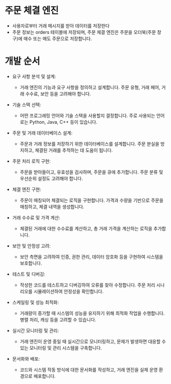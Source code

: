# 주문 체결 엔진
- 사용자로부터 거래 메시지를 받아 데이터를 저장한다
- 주문 정보는 orders 테이블에 저장되며, 주문 체결 엔진은 주문을 오더북(주문 창구)에 매수 또는 매도 주문으로 저장합니다.

# 개발 순서
- 요구 사항 분석 및 설계:
  - 거래 엔진의 기능과 요구 사항을 정의하고 설계합니다. 주문 유형, 거래 페어, 거래 수수료, 보안 등을 고려해야 합니다.

- 기술 스택 선택:
  - 어떤 프로그래밍 언어와 기술 스택을 사용할지 결정합니다. 주로 사용되는 언어로는 Python, Java, C++ 등이 있습니다.

- 주문 및 거래 데이터베이스 설계:
  - 주문과 거래 정보를 저장하기 위한 데이터베이스를 설계합니다. 주문 분실을 방지하고, 체결된 거래를 추적하는 데 도움이 됩니다.

- 주문 처리 로직 구현:
  - 주문을 받아들이고, 유효성을 검사하며, 주문을 큐에 추가합니다. 주문 분류 및 우선순위 설정도 고려해야 합니다.

- 체결 엔진 구현:
  - 주문이 매칭되어 체결되는 로직을 구현합니다. 가격과 수량을 기반으로 주문을 매칭하고, 체결 내역을 생성합니다.

- 거래 수수료 및 가격 계산:
  - 체결된 거래에 대한 수수료를 계산하고, 총 거래 가격을 계산하는 로직을 추가합니다.

- 보안 및 안정성 고려:
  - 보안 측면을 고려하여 인증, 권한 관리, 데이터 암호화 등을 구현하여 시스템을 보호합니다.

- 테스트 및 디버깅:
  - 작성한 코드를 테스트하고 디버깅하여 오류를 찾아 수정합니다. 주문 처리 시나리오를 시뮬레이션하여 안정성을 확인합니다.

- 스케일링 및 성능 최적화:
  - 거래량이 증가할 때 시스템의 성능을 유지하기 위해 최적화 작업을 수행합니다. 병렬 처리, 캐싱 등을 고려할 수 있습니다.

- 실시간 모니터링 및 관리:
  - 거래 엔진이 운영 중일 때 실시간으로 모니터링하고, 문제가 발생하면 대응할 수 있는 모니터링 및 관리 시스템을 구축합니다.

- 문서화와 배포:
  - 코드와 시스템 작동 방식에 대한 문서화를 작성하고, 거래 엔진을 실제 운영 환경으로 배포합니다.
